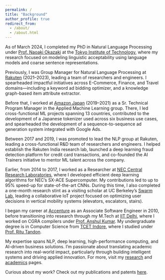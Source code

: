 ```yaml
---
permalink: /
title: "Background"
author_profile: true
redirect_from: 
  - /about/
  - /about.html
---
```


As of March 2024, I completed my PhD in Natural Language Processing under [Prof. Naoaki Okazaki](https://www.chokkan.org/) at the [Tokyo Institute of Technology](https://www.titech.ac.jp/english/), where my research focused on modeling linguistic acceptability using language models and coarse sentence representations.

Previously, I was Group Manager for Natural Language Processing at [Rakuten](https://global.rakuten.com/corp/) (2021–2023), leading a team of researchers and engineers. I spearheaded impactful initiatives across E-Commerce, Finance, and Travel domains—including a keyword ad bidding optimizer, and a knowledge graph-based item attribute extractor.

Before that, I worked at [Amazon Japan](https://www.amazon.co.jp/) (2019–2021) as a Sr. Technical Program Manager in the Applied Machine Learning group. There, I led cross-functional ML projects spanning 13 countries, contributed to the development of a Japanese tokenizer used across six business use cases, and spearheaded the development of a sequence-to-sequence ad generation system integrated with Google Ads.

Between 2017 and 2019, I was promoted to lead the NLP group at Rakuten, leading a cross-functional R&D team of researchers and engineers. I helped establish the Rakuten India research lab, launched a deep learning fraud detection platform for credit card transactions, and co-founded the AI Trainers initiative to mentor ML talent across the company.

Earlier, from 2014 to 2017, I worked as a Researcher at [NEC Central Research Laboratories](http://www.nec.com/en/global/rd/), where I developed efficient deep learning algorithms for NEC’s SX-ACE Supercomputer. My contributions led to up to 95% speed-up for state-of-the-art CNNs. During this time, I also completed a one-month research stint as a visiting scholar at UC Berkeley’s [Swarm Lab](https://bamlab.berkeley.edu/wiki/swarm_lab), leading a collaborative IoT project focused on optimizing user decisions in vertical mobility systems (elevators, escalators, stairs).

I began my career at [Accenture](https://www.accenture.com/in-en) as an Associate Software Engineer in 2010, before transitioning into research through my M.Tech at [IIT Delhi](http://www.cse.iitd.ac.in/), where I worked on CGRA compilers under [Prof. Anshul Kumar](http://www.cse.iitd.ac.in/~anshul/). My undergraduate degree is in Computer Science from [TCET Indore](http://www.trubainstitute.ac.in/GROUP-OF-INSTITUTIONS/tcet_new), where I studied under [Prof. Ritu Tandon](http://www.trubainstitute.ac.in/GROUP-OF-INSTITUTIONS/tcet_new/info.php?show=351).

My expertise spans NLP, deep learning, high-performance computing, and AI-driven business solutions. I’m passionate about translating academic research into real-world impact, particularly through building intelligent systems and driving applied innovation. For more, visit my [research](research) and [academics](academics) pages.

Curious about my work? Check out my publications and patents [here](research.md).